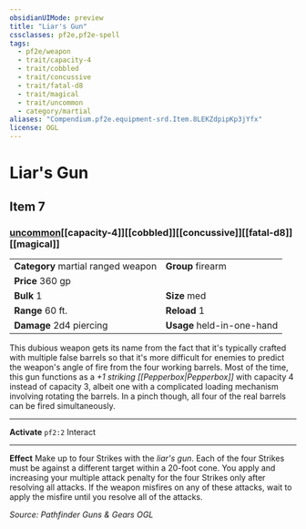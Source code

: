 ```yaml
---
obsidianUIMode: preview
title: "Liar's Gun"
cssclasses: pf2e,pf2e-spell
tags:
  - pf2e/weapon
  - trait/capacity-4
  - trait/cobbled
  - trait/concussive
  - trait/fatal-d8
  - trait/magical
  - trait/uncommon
  - category/martial
aliases: "Compendium.pf2e.equipment-srd.Item.8LEKZdpipKp3jYfx"
license: OGL
---
```

# Liar's Gun
## Item 7
### [uncommon](uncommon.md "Uncommon Rarity Trait")[[capacity-4]][[cobbled]][[concussive]][[fatal-d8]][[magical]]

|  |  |
| -- | -- |
| **Category** martial ranged weapon | **Group** firearm |
| **Price** 360 gp |  |
| **Bulk** 1 | **Size** med |
|**Range** 60 ft.| **Reload** 1|
| **Damage** 2d4 piercing  | **Usage** held-in-one-hand |



This dubious weapon gets its name from the fact that it's typically crafted with multiple false barrels so that it's more difficult for enemies to predict the weapon's angle of fire from the four working barrels. Most of the time, this gun functions as a _+1 striking [[Pepperbox|Pepperbox]]_ with capacity 4 instead of capacity 3, albeit one with a complicated loading mechanism involving rotating the barrels. In a pinch though, all four of the real barrels can be fired simultaneously.

* * *

**Activate** `pf2:2` Interact

* * *

**Effect** Make up to four Strikes with the _liar's gun_. Each of the four Strikes must be against a different target within a 20-foot cone. You apply and increasing your multiple attack penalty for the four Strikes only after resolving all attacks. If the weapon misfires on any of these attacks, wait to apply the misfire until you resolve all of the attacks.

*Source: Pathfinder Guns & Gears*
*OGL*